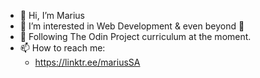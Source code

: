 - 👋 Hi, I’m Marius
- 👀 I’m interested in Web Development & even beyond 🚀 
- 🌱 Following The Odin Project curriculum at the moment.
- 📫 How to reach me: 
  - https://linktr.ee/mariusSA

<!---
2zip/2zip is a ✨ special ✨ repository because its `README.md` (this file) appears on your GitHub profile.
You can click the Preview link to take a look at your changes.
--->
